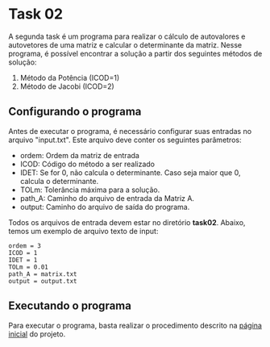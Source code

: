 # Task 02

A segunda task é um programa para realizar o cálculo de autovalores e autovetores de uma matriz e calcular o determinante da matriz. Nesse programa, é possível encontrar a solução a partir dos seguintes métodos de solução:

1. Método da Potência (ICOD=1)
2. Método de Jacobi (ICOD=2)

## Configurando o programa

Antes de executar o programa, é necessário configurar suas entradas no arquivo "input.txt". Este arquivo deve conter os seguintes parâmetros:

- ordem: Ordem da matriz de entrada
- ICOD: Código do método a ser realizado
- IDET: Se for 0, não calcula o determinante. Caso seja maior que 0, calcula o determinante.
- TOLm: Tolerância máxima para a solução.
- path_A: Caminho do arquivo de entrada da Matriz A.
- output: Caminho do arquivo de saída do programa.

Todos os arquivos de entrada devem estar no diretório <b>task02</b>. Abaixo, temos um exemplo de arquivo texto de input:
```
ordem = 3
ICOD = 1
IDET = 1
TOLm = 0.01
path_A = matrix.txt
output = output.txt
```

## Executando o programa

Para executar o programa, basta realizar o procedimento descrito na [página inicial](../README.md) do projeto.

